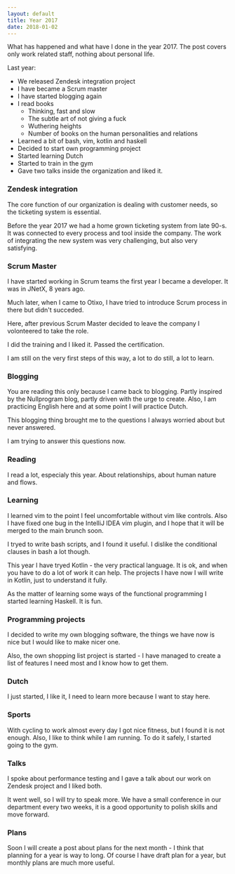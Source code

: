 ```yaml
---
layout: default
title: Year 2017
date: 2018-01-02
---
```


What has happened and what have I done in the year 2017.
The post covers only work related staff, nothing about personal life.

Last year:
- We released Zendesk integration project
- I have became a Scrum master
- I have started blogging again
- I read books
  - Thinking, fast and slow
  - The subtle art of not giving a fuck
  - Wuthering heights
  - Number of books on the human personalities and relations
- Learned a bit of bash, vim, kotlin and haskell
- Decided to start own programming project
- Started learning Dutch
- Started to train in the gym
- Gave two talks inside the organization and liked it.

### Zendesk integration
The core function of our organization is dealing with customer needs, 
so the ticketing system is essential.

Before the year 2017 we had a home grown ticketing system from 
late 90-s. It was connected to every process and tool inside the 
company. The work of integrating the new system was very challenging, 
but also very satisfying.

### Scrum Master
I have started working in Scrum teams the first year I became a developer.
It was in JNetX, 8 years ago. 

Much later, when I came to Otixo, I have tried to introduce Scrum process in there
but didn't succeded.

Here, after previous Scrum Master decided to leave the company I volonteered to take the role.

I did the training and I liked it. Passed the certification.

I am still on the very first steps of this way, a lot to do still, a lot to learn.

### Blogging
You are reading this only because I came back to blogging.
Partly inspired by the Nullprogram blog, partly driven with the urge to create.
Also, I am practicing English here and at some point I will practice Dutch.

This blogging thing brought me to the questions I always worried about but never answered.

I am trying to answer this questions now.

### Reading
I read a lot, especialy this year. About relationships, about human nature and flows.

### Learning
I learned vim to the point I feel uncomfortable without vim like controls.
Also I have fixed one bug in the IntelliJ IDEA vim plugin, and I hope that it will be merged to the main brunch soon.

I tryed to write bash scripts, and I found it useful. I dislike the conditional clauses in bash a lot though.

This year I have tryed Kotlin - the very practical language. It is ok, and when you have to do a lot of work it can help.
The projects I have now I will write in Kotlin, just to understand it fully.

As the matter of learning some ways of the functional programming I started learning Haskell. It is fun.

### Programming projects
I decided to write my own blogging software, the things we have now is nice but I would like to make nicer one.

Also, the own shopping list project is started - I have managed to create a list of features I need most and I know how to get them.

### Dutch 
I just started, I like it, I need to learn more because I want to stay here.

### Sports
With cycling to work almost every day I got nice fitness, but I found it is not enough.
Also, I like to think while I am running. To do it safely, I started going to the gym.

### Talks
I spoke about performance testing and I gave a talk about our work on Zendesk project and I liked both.

It went well, so I will try to speak more. We have a small conference in our department every two weeks, it is a good opportunity to 
polish skills and move forward.

### Plans
Soon I will create a post about plans for the next month - I think that planning for a year is way to long. 
Of course I have draft plan for a year, but monthly plans are much more useful.
